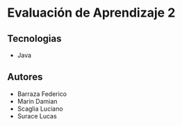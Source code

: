 # Evaluación de Aprendizaje 2

## Tecnologias 
- Java

## Autores
- Barraza Federico
- Marin Damian
- Scaglia Luciano
- Surace Lucas
